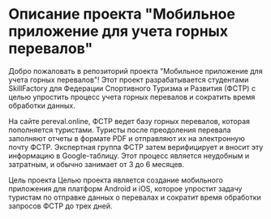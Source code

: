 # Описание проекта "Мобильное приложение для учета горных перевалов"
Добро пожаловать в репозиторий проекта "Мобильное приложение для учета горных перевалов"! Этот проект разрабатывается студентами SkillFactory для Федерации Спортивного Туризма и Развития (ФСТР) с целью упростить процесс учета горных перевалов и сократить время обработки данных.

На сайте pereval.online, ФСТР ведет базу горных перевалов, которая пополняется туристами. Туристы после преодоления перевала заполняют отчеты в формате PDF и отправляют их на электронную почту ФСТР. Экспертная группа ФСТР затем верифицирует и вносит эту информацию в Google-таблицу. Этот процесс является неудобным и затратным, и обычно занимает от 3 до 6 месяцев.

Цель проекта Целью проекта является создание мобильного приложения для платформ Android и iOS, которое упростит задачу туристам по отправке данных о перевалах и сократит время обработки запросов ФСТР до трех дней.
